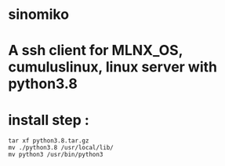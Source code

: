 # sinomiko
# A ssh client for MLNX_OS, cumuluslinux, linux server with python3.8

# install step :
	tar xf python3.8.tar.gz
	mv ./python3.8 /usr/local/lib/
	mv python3 /usr/bin/python3

